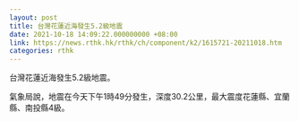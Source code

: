 ```yaml
---
layout: post
title: 台灣花蓮近海發生5.2級地震
date: 2021-10-18 14:09:22.000000000 +08:00
link: https://news.rthk.hk/rthk/ch/component/k2/1615721-20211018.htm
categories: rthk
---
```


台灣花蓮近海發生5.2級地震。

氣象局說，地震在今天下午1時49分發生，深度30.2公里，最大震度花蓮縣、宜蘭縣、南投縣4級。
